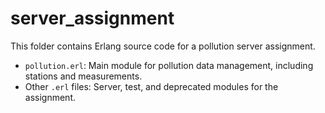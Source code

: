 # server_assignment

This folder contains Erlang source code for a pollution server assignment.

- `pollution.erl`: Main module for pollution data management, including stations and measurements.
- Other `.erl` files: Server, test, and deprecated modules for the assignment.
